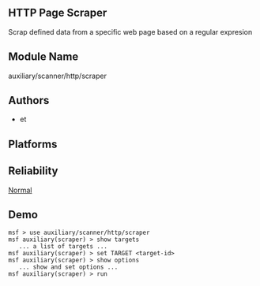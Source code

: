 ## HTTP Page Scraper

Scrap defined data from a specific web page based on a 
regular expresion


## Module Name
auxiliary/scanner/http/scraper

## Authors
* et





## Platforms


## Reliability
[Normal](https://github.com/rapid7/metasploit-framework/wiki/Exploit-Ranking)

## Demo

```
msf > use auxiliary/scanner/http/scraper
msf auxiliary(scraper) > show targets
   ... a list of targets ...
msf auxiliary(scraper) > set TARGET <target-id>
msf auxiliary(scraper) > show options
   ... show and set options ...
msf auxiliary(scraper) > run
```
    
    